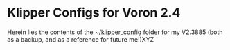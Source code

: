 # Klipper Configs for Voron 2.4
Herein lies the contents of the ~/klipper_config folder for my V2.3885 (both as a backup, and as a reference for future me!)XYZ